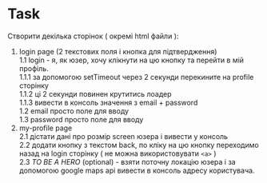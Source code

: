# Task

Створити декілька сторінок ( окремі html файли ):
1. login page (2 текстових поля і кнопка для підтвердження)  
    1.1 login - я, як юзер, хочу клікнути на цю кнопку та перейти в мій профіль.    
        1.1.1 за допомогою setTimeout через 2 секунди перекините на profile сторінку  
        1.1.2 ці 2 секунди повинен крутитись лоадер  
        1.1.3 вивести в консоль значення з email + password  
    1.2 email просто поле для вводу  
    1.3 password просто поле для вводу
2. my-profile page  
    2.1 дістати дані про розмір screen юзера і вивести у консоль  
    2.2 додати кнопку з текстом back, по кліку на цю кнопку переходимо назад на login сторінку ( не можна використовувати ```<a>``` )  
    2.3 *TO BE A HERO* (optional) - взяти поточну локацію юзера і за допомогою google maps api вивести в консоль адресу користувача.